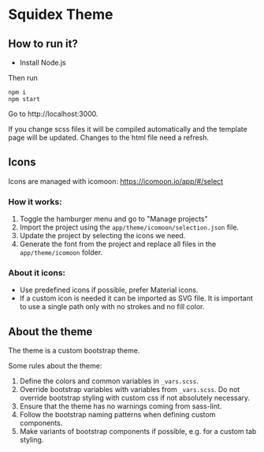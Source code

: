 # Squidex Theme

## How to run it?

* Install Node.js

Then run

```
npm i
npm start
```

Go to http://localhost:3000.

If you change scss files it will be compiled automatically and the template page will be updated. Changes to the html file need a refresh.

## Icons

Icons are managed with icomoon: https://icomoon.io/app/#/select

### How it works:

1. Toggle the hamburger menu and go to "Manage projects"
2. Import the project using the `app/theme/icomoon/selection.json` file.
3. Update the project by selecting the icons we need.
4. Generate the font from the project and replace all files in the `app/theme/icomoon` folder.

### About it icons:

* Use predefined icons if possible, prefer Material icons.
* If a custom icon is needed it can be imported as SVG file. It is important to use a single path only with no strokes and no fill color.

## About the theme

The theme is a custom bootstrap theme.

Some rules about the theme:

1. Define the colors and common variables in `_vars.scss`.
2. Override bootstrap variables with variables from `_vars.scss`. Do not override bootstrap styling with custom css if not absolutely necessary.
3. Ensure that the theme has no warnings coming from sass-lint.
4. Follow the bootstrap naming patterns when defining custom components.
5. Make variants of bootstrap components if possible, e.g. for a custom tab styling.
